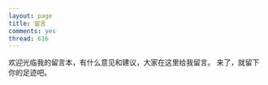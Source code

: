```yaml
---
layout: page
title: 留言
comments: yes
thread: 616
---
```


欢迎光临我的留言本，有什么意见和建议，大家在这里给我留言。
来了，就留下你的足迹吧。
